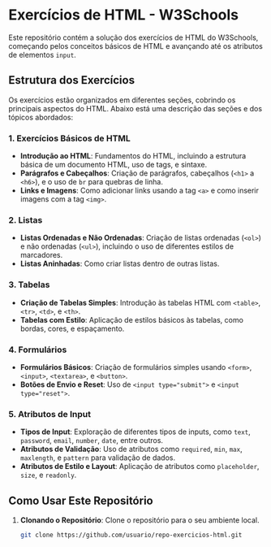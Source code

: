 # Exercícios de HTML - W3Schools

Este repositório contém a solução dos exercícios de HTML do W3Schools, começando pelos conceitos básicos de HTML e avançando até os atributos de elementos `input`.

## Estrutura dos Exercícios

Os exercícios estão organizados em diferentes seções, cobrindo os principais aspectos do HTML. Abaixo está uma descrição das seções e dos tópicos abordados:

### 1. Exercícios Básicos de HTML

- **Introdução ao HTML**: Fundamentos do HTML, incluindo a estrutura básica de um documento HTML, uso de tags, e sintaxe.
- **Parágrafos e Cabeçalhos**: Criação de parágrafos, cabeçalhos (`<h1>` a `<h6>`), e o uso de `br` para quebras de linha.
- **Links e Imagens**: Como adicionar links usando a tag `<a>` e como inserir imagens com a tag `<img>`.

### 2. Listas

- **Listas Ordenadas e Não Ordenadas**: Criação de listas ordenadas (`<ol>`) e não ordenadas (`<ul>`), incluindo o uso de diferentes estilos de marcadores.
- **Listas Aninhadas**: Como criar listas dentro de outras listas.

### 3. Tabelas

- **Criação de Tabelas Simples**: Introdução às tabelas HTML com `<table>`, `<tr>`, `<td>`, e `<th>`.
- **Tabelas com Estilo**: Aplicação de estilos básicos às tabelas, como bordas, cores, e espaçamento.

### 4. Formulários

- **Formulários Básicos**: Criação de formulários simples usando `<form>`, `<input>`, `<textarea>`, e `<button>`.
- **Botões de Envio e Reset**: Uso de `<input type="submit">` e `<input type="reset">`.

### 5. Atributos de Input

- **Tipos de Input**: Exploração de diferentes tipos de inputs, como `text`, `password`, `email`, `number`, `date`, entre outros.
- **Atributos de Validação**: Uso de atributos como `required`, `min`, `max`, `maxlength`, e `pattern` para validação de dados.
- **Atributos de Estilo e Layout**: Aplicação de atributos como `placeholder`, `size`, e `readonly`.

## Como Usar Este Repositório

1. **Clonando o Repositório**: Clone o repositório para o seu ambiente local.
   ```bash
   git clone https://github.com/usuario/repo-exercicios-html.git
